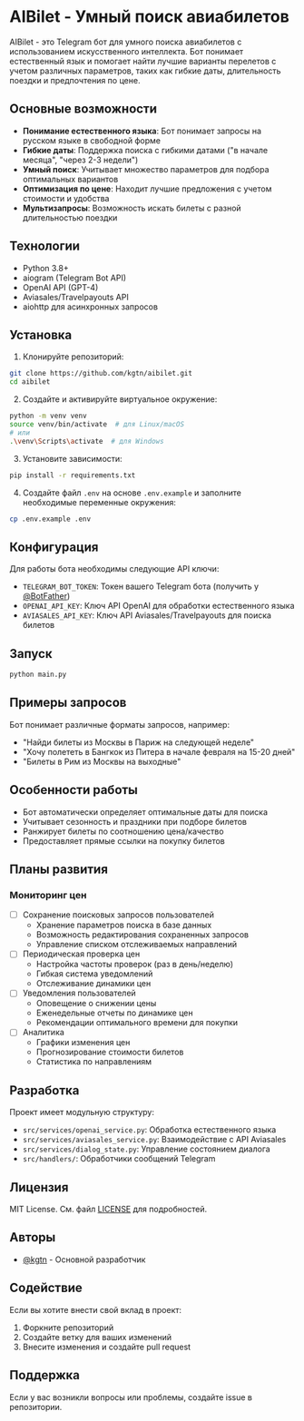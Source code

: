 # AIBilet - Умный поиск авиабилетов

AIBilet - это Telegram бот для умного поиска авиабилетов с использованием искусственного интеллекта. Бот понимает естественный язык и помогает найти лучшие варианты перелетов с учетом различных параметров, таких как гибкие даты, длительность поездки и предпочтения по цене.

## Основные возможности

- **Понимание естественного языка**: Бот понимает запросы на русском языке в свободной форме
- **Гибкие даты**: Поддержка поиска с гибкими датами ("в начале месяца", "через 2-3 недели")
- **Умный поиск**: Учитывает множество параметров для подбора оптимальных вариантов
- **Оптимизация по цене**: Находит лучшие предложения с учетом стоимости и удобства
- **Мультизапросы**: Возможность искать билеты с разной длительностью поездки

## Технологии

- Python 3.8+
- aiogram (Telegram Bot API)
- OpenAI API (GPT-4)
- Aviasales/Travelpayouts API
- aiohttp для асинхронных запросов

## Установка

1. Клонируйте репозиторий:
```bash
git clone https://github.com/kgtn/aibilet.git
cd aibilet
```

2. Создайте и активируйте виртуальное окружение:
```bash
python -m venv venv
source venv/bin/activate  # для Linux/macOS
# или
.\venv\Scripts\activate  # для Windows
```

3. Установите зависимости:
```bash
pip install -r requirements.txt
```

4. Создайте файл `.env` на основе `.env.example` и заполните необходимые переменные окружения:
```bash
cp .env.example .env
```

## Конфигурация

Для работы бота необходимы следующие API ключи:

- `TELEGRAM_BOT_TOKEN`: Токен вашего Telegram бота (получить у [@BotFather](https://t.me/BotFather))
- `OPENAI_API_KEY`: Ключ API OpenAI для обработки естественного языка
- `AVIASALES_API_KEY`: Ключ API Aviasales/Travelpayouts для поиска билетов

## Запуск

```bash
python main.py
```

## Примеры запросов

Бот понимает различные форматы запросов, например:

- "Найди билеты из Москвы в Париж на следующей неделе"
- "Хочу полететь в Бангкок из Питера в начале февраля на 15-20 дней"
- "Билеты в Рим из Москвы на выходные"

## Особенности работы

- Бот автоматически определяет оптимальные даты для поиска
- Учитывает сезонность и праздники при подборе билетов
- Ранжирует билеты по соотношению цена/качество
- Предоставляет прямые ссылки на покупку билетов

## Планы развития

### Мониторинг цен
- [ ] Сохранение поисковых запросов пользователей
  - Хранение параметров поиска в базе данных
  - Возможность редактирования сохраненных запросов
  - Управление списком отслеживаемых направлений
- [ ] Периодическая проверка цен
  - Настройка частоты проверок (раз в день/неделю)
  - Гибкая система уведомлений
  - Отслеживание динамики цен
- [ ] Уведомления пользователей
  - Оповещение о снижении цены
  - Еженедельные отчеты по динамике цен
  - Рекомендации оптимального времени для покупки
- [ ] Аналитика
  - Графики изменения цен
  - Прогнозирование стоимости билетов
  - Статистика по направлениям

## Разработка

Проект имеет модульную структуру:

- `src/services/openai_service.py`: Обработка естественного языка
- `src/services/aviasales_service.py`: Взаимодействие с API Aviasales
- `src/services/dialog_state.py`: Управление состоянием диалога
- `src/handlers/`: Обработчики сообщений Telegram

## Лицензия

MIT License. См. файл [LICENSE](LICENSE) для подробностей.

## Авторы

- [@kgtn](https://github.com/kgtn) - Основной разработчик

## Содействие

Если вы хотите внести свой вклад в проект:

1. Форкните репозиторий
2. Создайте ветку для ваших изменений
3. Внесите изменения и создайте pull request

## Поддержка

Если у вас возникли вопросы или проблемы, создайте issue в репозитории.
